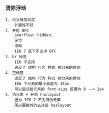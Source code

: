 ### 清除浮动
	1. 给父级加高度
		扩展性不好
	2. 开启 BFC
		overflow: hidden;
		定位
		浮动
		IE6 7 底下不支持 BFC
	3. br 标签
		IE6 不支持
		违反了 结构 行为 样式 相分离的原则
	4. 空标签
		违反了 结构 行为 样式 相分离的原则
		IE6 下元素的最小高度为 19px
		可以尝试给元素的 font-size 设置为 0 --> 2px
	5. 伪元素 + 开启 haslayout
		因为 IE6 7 不支持伪元素
		所以要额外的去开启 haslayout